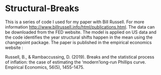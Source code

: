 # Structural-Breaks
This is a series of code I used for my paper with Bill Russell. For more information http://www.billrussell.info/html/publications.html. The data can be downloaded from
the FED website. The model is applied on US data and the code identifies the year structural shifts happen in the mean using the changepoint package. The paper is published
in the empirical economics website : 

Russell, B., & Rambaccussing, D. (2019). Breaks and the statistical process of inflation: the case of estimating the ‘modern’long-run Phillips curve. Empirical Economics, 56(5), 1455-1475.
